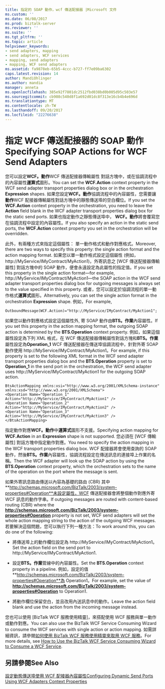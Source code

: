 ```yaml
---
title: 指定的 SOAP 動作，wcf 傳送配接器 |Microsoft 文件
ms.custom: ''
ms.date: 06/08/2017
ms.prod: biztalk-server
ms.reviewer: ''
ms.suite: ''
ms.tgt_pltfrm: ''
ms.topic: article
helpviewer_keywords:
- send adapters, mapping
- send adapters, WCF services
- mapping, send adapters
- mapping, WCF send adapters
ms.assetid: fa9878eb-65b5-4ccc-b727-ff7e09ba6302
caps.latest.revision: 14
author: MandiOhlinger
ms.author: mandia
manager: anneta
ms.openlocfilehash: 385e92f7801dc2512fbd038bd0b005d95c503e57
ms.sourcegitcommit: cb908c540d8f1a692d01dc8f313e16cb4b4e696d
ms.translationtype: MT
ms.contentlocale: zh-TW
ms.lasthandoff: 09/20/2017
ms.locfileid: "22276638"
---
```

# <a name="specifying-soap-actions-for-wcf-send-adapters"></a><span data-ttu-id="58140-102">指定 WCF 傳送配接器的 SOAP 動作</span><span class="sxs-lookup"><span data-stu-id="58140-102">Specifying SOAP Actions for WCF Send Adapters</span></span>
<span data-ttu-id="58140-103">您可以設定**WCF。動作**WCF 傳送配接器傳輸屬性 對話方塊中，或在協調流程中的內容屬性**運算式**圖形。</span><span class="sxs-lookup"><span data-stu-id="58140-103">You can set the **WCF.Action** context property in the WCF send adapter transport properties dialog box or in the orchestration **Expression** shapes.</span></span> <span data-ttu-id="58140-104">如果您設定**WCF。動作**協調流程中的內容屬性，您需要讓**動作**WCF 配接器傳輸屬性對話方塊中的靜態傳送埠的空白欄位。</span><span class="sxs-lookup"><span data-stu-id="58140-104">If you set the **WCF.Action** context property in the orchestration, you need to leave the **Action** field blank in the WCF adapter transport properties dialog box for the static send ports.</span></span> <span data-ttu-id="58140-105">如果也指定動作之靜態傳送埠中， **WCF。動作**將會覆寫您在協調流程中設定的內容屬性。</span><span class="sxs-lookup"><span data-stu-id="58140-105">If you also specify an action in the static send ports, the **WCF.Action** context property you set in the orchestration will be overridden.</span></span>  
  
 <span data-ttu-id="58140-106">此外，有兩種方式來指定這個屬性： 單一動作格式和動作對應格式。</span><span class="sxs-lookup"><span data-stu-id="58140-106">Moreover, there are two ways to specify this property: the single action format and the action mapping format.</span></span> <span data-ttu-id="58140-107">如果您以單一動作格式設定這個屬性 (例如，http://MyService/IMyContract/MyAction1)，外寄訊息之 [WCF 傳送配接器傳輸屬性] 對話方塊中的 SOAP 動作，便會永遠設定為此屬性的指定值。</span><span class="sxs-lookup"><span data-stu-id="58140-107">If you set this property in the single action format—for example, http://MyService/IMyContract/MyAction1—the SOAP action in the WCF send adapter transport properties dialog box for outgoing messages is always set to the value specified in this property.</span></span> <span data-ttu-id="58140-108">或者，您可以設定於協調流程的單一動作格式**運算式**圖形。</span><span class="sxs-lookup"><span data-stu-id="58140-108">Alternatively, you can set the single action format in the orchestration **Expression** shape.</span></span> <span data-ttu-id="58140-109">例如，</span><span class="sxs-lookup"><span data-stu-id="58140-109">For example,</span></span>  
  
```  
OutboundMessage(WCF.Action)="http://MyService/IMyContract/MyAction1";  
```  
  
 <span data-ttu-id="58140-110">如果您以動作對應格式設定這個屬性外, 寄 SOAP 動作由**BTS。作業**內容屬性。</span><span class="sxs-lookup"><span data-stu-id="58140-110">If you set this property in the action mapping format, the outgoing SOAP action is determined by the **BTS.Operation** context property.</span></span> <span data-ttu-id="58140-111">例如，如果這個屬性設定為下列 XML 格式，在 WCF 傳送配接器傳輸屬性對話方塊和**BTS。作業**屬性設定為**Operation_1** WCF 傳送配接器在傳送埠協調流程中，針對外寄 SOAP 動作使用 http://MyService/IMyContract/MyAction1。</span><span class="sxs-lookup"><span data-stu-id="58140-111">For example, if this property is set to the following XML format in the WCF send adapter transport properties dialog box and the **BTS.Operation** property is set to **Operation_1** in the send port in the orchestration, the WCF send adapter uses http://MyService/IMyContract/MyAction1 for the outgoing SOAP action.</span></span>  
  
```  
BtsActionMapping xmlns:xsi="http://www.w3.org/2001/XMLSchema-instance" xmlns:xsd="http://www.w3.org/2001/XMLSchema">  
<Operation Name="Operation_1" Action="http://MyService/IMyContract/MyAction1" />  
<Operation Name="Operation_2" Action="http://MyService/IMyContract/MyAction2" />  
<Operation Name="Operation_3" Action="http://MyService/IMyContract/MyAction3" />  
</BtsActionMapping>  
```  
  
 <span data-ttu-id="58140-112">指定動作對應**WCF。動作**中**運算式**圖形不支援。</span><span class="sxs-lookup"><span data-stu-id="58140-112">Specifying action mapping for **WCF.Action** in an **Expression** shape is not supported.</span></span> <span data-ttu-id="58140-113">您必須在 [WCF 傳輸屬性] 對話方塊中指定動作對應。</span><span class="sxs-lookup"><span data-stu-id="58140-113">You need to specify the action mapping in the WCF transport properties dialog box.</span></span> <span data-ttu-id="58140-114">WCF 配接器將會使用查詢的 SOAP 動作，然後**BTS。作業**內容屬性，協調流程設定在傳送訊息的連接埠上作業的名稱。</span><span class="sxs-lookup"><span data-stu-id="58140-114">Then the WCF adapter will look up the SOAP action by using the **BTS.Operation** context property, which the orchestration sets to the name of the operation on the port where the message is sent.</span></span>  
  
 <span data-ttu-id="58140-115">如果外寄訊息路由傳送以內容為基礎的路由 (CBR) 其中**http://schemas.microsoft.com/BizTalk/2003/system-properties#Operation**未設定屬性，WCF 傳送配接器會將整個動作對應外寄 WCF 訊息的動作字串。</span><span class="sxs-lookup"><span data-stu-id="58140-115">If outgoing messages are routed with content-based routing (CBR) where the **http://schemas.microsoft.com/BizTalk/2003/system-properties#Operation** property is not set, WCF send adapters will set the whole action mapping string to the action of the outgoing WCF messages.</span></span> <span data-ttu-id="58140-116">若要解決這個問題，您可以執行下列一種方法：</span><span class="sxs-lookup"><span data-stu-id="58140-116">To work around this, you can do one of the following:</span></span>  
  
-   <span data-ttu-id="58140-117">將傳送埠上的動作欄位設定為 http://MyService/IMyContract/MyAction1。</span><span class="sxs-lookup"><span data-stu-id="58140-117">Set the action field on the send port to http://MyService/IMyContract/MyAction1.</span></span>  
  
-   <span data-ttu-id="58140-118">設定**BTS。作業**管線中的內容屬性。</span><span class="sxs-lookup"><span data-stu-id="58140-118">Set the **BTS.Operation** context property in a pipeline.</span></span> <span data-ttu-id="58140-119">例如，設定的值**http://schemas.microsoft.com/BizTalk/2003/system-properties#Operation**為 Operation1。</span><span class="sxs-lookup"><span data-stu-id="58140-119">For example, set the value of **http://schemas.microsoft.com/BizTalk/2003/system-properties#Operation** to Operation1.</span></span>  
  
-   <span data-ttu-id="58140-120">將動作欄位保留空白，並且改用內送訊息中的動作。</span><span class="sxs-lookup"><span data-stu-id="58140-120">Leave the action field blank and use the action from the incoming message instead.</span></span>  
  
 <span data-ttu-id="58140-121">您也可以使用 [BizTalk WCF 服務使用精靈]，來搭配使用 WCF 服務與單一動作或動作對應。</span><span class="sxs-lookup"><span data-stu-id="58140-121">You can also use the BizTalk WCF Service Consuming Wizard to consume the WCF services with single action or action mapping.</span></span> <span data-ttu-id="58140-122">如需詳細資訊，請參閱[如何使用 BizTalk WCF 服務使用精靈來取用 WCF 服務](../core/how-to-use-the-biztalk-wcf-service-consuming-wizard-to-consume-a-wcf-service.md)。</span><span class="sxs-lookup"><span data-stu-id="58140-122">For more details, see [How to Use the BizTalk WCF Service Consuming Wizard to Consume a WCF Service](../core/how-to-use-the-biztalk-wcf-service-consuming-wizard-to-consume-a-wcf-service.md).</span></span>  
  
## <a name="see-also"></a><span data-ttu-id="58140-123">另請參閱</span><span class="sxs-lookup"><span data-stu-id="58140-123">See Also</span></span>  
 [<span data-ttu-id="58140-124">設定動態傳送埠使用 WCF 配接器內容屬性</span><span class="sxs-lookup"><span data-stu-id="58140-124">Configuring Dynamic Send Ports Using WCF Adapters Context Properties</span></span>](../core/configuring-dynamic-send-ports-using-wcf-adapters-context-properties.md)